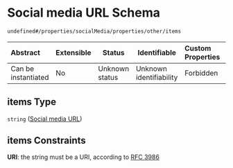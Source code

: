 # Social media URL Schema

```txt
undefined#/properties/socialMedia/properties/other/items
```




| Abstract            | Extensible | Status         | Identifiable            | Custom Properties | Additional Properties | Access Restrictions | Defined In                                                                 |
| :------------------ | ---------- | -------------- | ----------------------- | :---------------- | --------------------- | ------------------- | -------------------------------------------------------------------------- |
| Can be instantiated | No         | Unknown status | Unknown identifiability | Forbidden         | Allowed               | none                | [channel.schema.json\*](../out/channel.schema.json "open original schema") |

## items Type

`string` ([Social media URL](channel-properties-socialmedia-properties-other-social-media-url.md))

## items Constraints

**URI**: the string must be a URI, according to [RFC 3986](https://tools.ietf.org/html/rfc3986 "check the specification")
